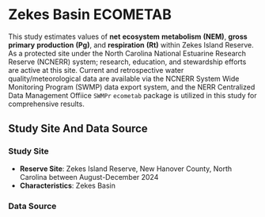 # Zekes Basin ECOMETAB
This study estimates values of **net** **ecosystem** **metabolism** **(NEM)**, **gross** **primary** **production** **(Pg)**, and **respiration** **(Rt)** within Zekes Island Reserve. As a protected site under the North Carolina National Estuarine Research Reserve (NCNERR) system; research, education, and stewardship efforts are active at this site. Current and retrospective water quality/meteorological data are available via the NCNERR System Wide Monitoring Program (SWMP) data export system, and the NERR Centralized Data Management Offiice `SWMPr` `ecometab` package is utilized in this study for comprehensive results. 

## Study Site And Data Source

### Study Site
- **Reserve Site**: Zekes Island Reserve, New Hanover County, North Carolina between August-December 2024
- **Characteristics**: Zekes Basin 

### Data Source
